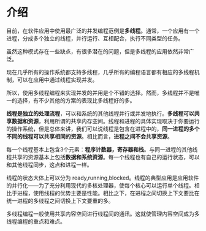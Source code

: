 # 介绍

目前，在软件应用中使用最广泛的并发编程范例是**多线程**。通常，一个应用有一个进程，分成多个独立的线程，并行运行、互相配合，执行不同类型的任务。

虽然这种模式存在一些缺点，有很多潜在的问题，但是多线程的应用依然非常广泛。

现在几乎所有的操作系统都支持多线程，几乎所有的编程语言都有相应的多线程机制，可以在应用中通过线程实现并发。

所以，使用多线程编程来实现并发的并用是个不错的选择。然而，多线程并不是唯一的选择，有不少其他的方案的表现比多线程好的多。

**线程是独立的处理流程**，可以和系统的其他线程并行或并发地执行。**多线程可以共享数据和资源**，利用所谓的共享内存空间。线程和进程的具体实现取决于你要运行的操作系统，但是总体来讲，我们可以说线程是包含在进程中的，**同一进程的多个不同的线程可以共享相同的资源**。相比而言，**进程之间不会共享资源**。

每一个线程基本上包含3个元素：**程序计数器，寄存器和栈**。与同一进程的其他线程共享的资源基本上包括**数据和系统资源**。每一个线程也有自己的运行状态，可以和其他线程同步，这点和进程一样。

线程的状态大体上可以分为 ready,running,blocked。线程的典型应用是应用软件的并行化——为了充分利用现代的多核处理器，使每个核心可以运行单个线程。相比于进程，使用线程的优势主要是性能。相比之下，在进程之间切换上下文要比在统一进程的多线程之间切换上下文要重的多。

多线程编程一般使用共享内容空间进行线程间的通讯。这就使管理内容空间成为多线程编程的重点和难点。
